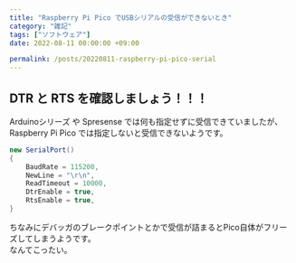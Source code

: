 ```yaml
---
title: "Raspberry Pi Pico でUSBシリアルの受信ができないとき"
category: "雑記"
tags: ["ソフトウェア"]
date: 2022-08-11 00:00:00 +09:00

permalink: /posts/20220811-raspberry-pi-pico-serial
---
```


## DTR と RTS を確認しましょう！！！

Arduinoシリーズ や Spresense では何も指定せずに受信できていましたが、 Raspberry Pi Pico では指定しないと受信できないようです。

```cs
new SerialPort()
{
    BaudRate = 115200,
    NewLine = "\r\n",
    ReadTimeout = 10000,
    DtrEnable = true,
    RtsEnable = true,
}
```

ちなみにデバッガのブレークポイントとかで受信が詰まるとPico自体がフリーズしてしまうようです。  
なんてこったい。

